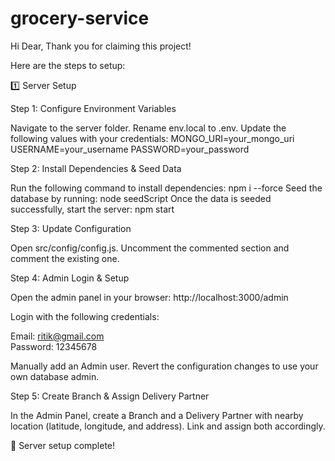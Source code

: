 # grocery-service
Hi Dear, 
Thank you for claiming this project!

Here are the steps to setup:

1️⃣ Server Setup

Step 1: Configure Environment Variables

Navigate to the server folder.
Rename env.local to .env.
Update the following values with your credentials:
MONGO_URI=your_mongo_uri
USERNAME=your_username
PASSWORD=your_password

Step 2: Install Dependencies & Seed Data

Run the following command to install dependencies:
npm i --force
Seed the database by running:
node seedScript
Once the data is seeded successfully, start the server:
npm start

Step 3: Update Configuration

Open src/config/config.js.
Uncomment the commented section and comment the existing one.

Step 4: Admin Login & Setup

Open the admin panel in your browser:
http://localhost:3000/admin

Login with the following credentials:

Email: ritik@gmail.com  
Password: 12345678  

Manually add an Admin user.
Revert the configuration changes to use your own database admin.

Step 5: Create Branch & Assign Delivery Partner

In the Admin Panel, create a Branch and a Delivery Partner with nearby location (latitude, longitude, and address).
Link and assign both accordingly.

🎉 Server setup complete!
